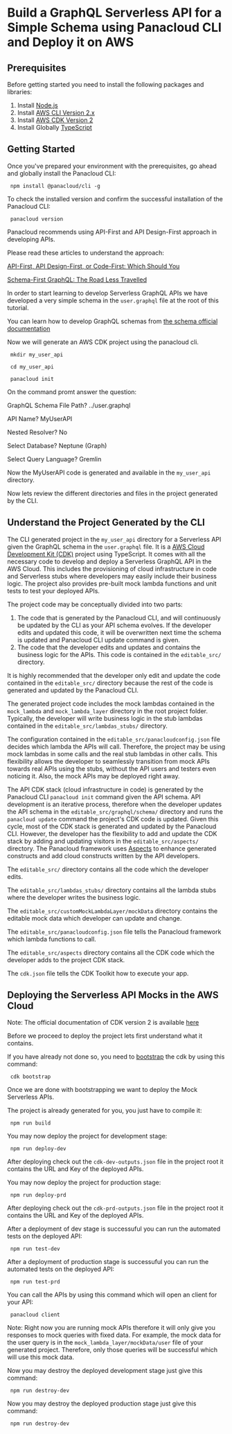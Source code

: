 # Build a GraphQL Serverless API for a Simple Schema using Panacloud CLI and Deploy it on AWS

## Prerequisites
Before getting started you need to install the following packages and libraries:

1. Install [Node.js](https://nodejs.org/en/)
2. Install [AWS CLI Version 2.x](https://docs.aws.amazon.com/cli/latest/userguide/cli-chap-welcome.html)
3. Install [AWS CDK Version 2](https://docs.aws.amazon.com/cdk/latest/guide/work-with-cdk-v2.html)
4. Install Globally [TypeScript](https://www.typescriptlang.org/download)

## Getting Started
Once you've prepared your environment with the prerequisites, go ahead and globally install the Panacloud CLI:

     npm install @panacloud/cli -g 

To check the installed version and confirm the successful installation of the Panacloud CLI:

     panacloud version

Panacloud recommends using API-First and API Design-First approach in developing APIs.

Please read these articles to understand the approach:

[API-First, API Design-First, or Code-First: Which Should You](https://blog.stoplight.io/api-first-api-design-first-or-code-first-which-should-you-choose)

[Schema-First GraphQL: The Road Less Travelled](https://blog.mirumee.com/schema-first-graphql-the-road-less-travelled-cf0e50d5ccff)

In order to start learning to develop Serverless GraphQL APIs we have developed a very simple schema in the `user.graphql` file at the root of this tutorial.

You can learn how to develop GraphQL schemas from [the schema official documentation](https://graphql.org/learn/schema/)

Now we will generate an AWS CDK project using the panacloud cli.

     mkdir my_user_api

     cd my_user_api

     panacloud init

On the command promt answer the question:


GraphQL Schema File Path? ../user.graphql

API Name? MyUserAPI

Nested Resolver? No

Select Database? Neptune (Graph) 

Select Query Language? Gremlin

Now the MyUserAPI code is generated and available in the `my_user_api` directory.

Now lets review the different directories and files in the project generated by the CLI.

## Understand the Project Generated by the CLI

The CLI generated project in the `my_user_api` directory for a Serverless API given the GraphQL schema in the `user.graphql` file.  It is a [AWS Cloud Development Kit (CDK)](https://docs.aws.amazon.com/cdk/latest/guide/home.html) project using TypeScript. It comes with all the necessary code to develop and deploy a Serverless GraphQL API in the AWS Cloud.  This includes the provisioning of cloud infrastructure in code and Serverless stubs where developers may easily include their business logic. The project also provides pre-built mock lambda functions and unit tests to test your deployed APIs. 

The project code may be conceptually divided into two parts:

1. The code that is generated by the Panacloud CLI, and will continuously be updated by the CLI as your API schema evolves. If the developer edits and updated this code, it will be overwritten next time the schema is updated and Panacloud CLI update command is given.
2. The code that the developer edits and updates and contains the business logic for the APIs. This code is contained in the `editable_src/` directory. 

It is highly recommended that the developer only edit and update the code contained in the `editable_src/` directory because the rest of the code is generated and updated by the Panacloud CLI.

The generated project code includes the mock lambdas contained in the `mock_lambda` and `mock_lambda_layer` directory in the root project folder. Typically, the developer will write business logic in the stub lambdas contained in the `editable_src/lambdas_stubs/` directory. 

The configuration contained in the `editable_src/panacloudconfig.json` file decides which lambda the APIs will call. Therefore, the project may be using mock lambdas in some calls and the real stub lambdas in other calls. This flexibility allows the developer to seamlessly transition from mock APIs towards real APIs using the stubs, without the API users and testers even noticing it. Also, the mock APIs may be deployed right away.

The API CDK stack (cloud infrastructure in code) is generated by the Panacloud CLI `panacloud init` command given the API schema. API development is an iterative process, therefore when the developer updates the API schema in the `editable_src/graphql/schema/` directory and runs the `panacloud update` command the project's CDK code is updated. Given this cycle, most of the CDK stack is generated and updated by the Panacloud CLI. However, the developer has the flexibility to add and update the CDK stack by adding and updating visitors in the `editable_src/aspects/` directory. The Panacloud framework uses [Aspects](https://docs.aws.amazon.com/cdk/latest/guide/aspects.html) to enhance generated constructs and add cloud constructs written by the API developers.

The `editable_src/` directory contains all the code which the developer edits.  

The `editable_src/lambdas_stubs/` directory contains all the lambda stubs where the developer writes the business logic.  

The `editable_src/customMockLambdaLayer/mockData` directory contains the editable mock data which developer can update and change.  

The `editable_src/panacloudconfig.json` file tells the Panacloud framework which lambda functions to call.

The `editable_src/aspects` directory contains all the CDK code which the developer adds to the project CDK stack.  

The `cdk.json` file tells the CDK Toolkit how to execute your app.


## Deploying the Serverless API Mocks in the AWS Cloud

Note: The official documentation of CDK version 2 is available [here](https://docs.aws.amazon.com/cdk/api/v2/)

Before we proceed to deploy the project lets first understand what it contains. 

If you have already not done so, you need to [bootstrap](https://docs.aws.amazon.com/cdk/latest/guide/bootstrapping.html) the cdk by using this command:

     cdk bootstrap

Once we are done with bootstrapping we want to deploy the Mock Serverless APIs. 

The project is already generated for you, you just have to compile it:

     npm run build

You may now deploy the project for development stage:

     npm run deploy-dev

After deploying check out the `cdk-dev-outputs.json` file in the project root it contains the URL and Key of the deployed APIs.

You may now deploy the project for production stage:

     npm run deploy-prd

After deploying check out the `cdk-prd-outputs.json` file in the project root it contains the URL and Key of the deployed APIs.

After a deployment of dev stage is successuful you can run the automated tests on the deployed API:

     npm run test-dev

After a deployment of production stage is successuful you can run the automated tests on the deployed API:

     npm run test-prd


You can call the APIs by using this command which will open an client for your API:

     panacloud client

Note: Right now you are running mock APIs therefore it will only give you responses to mock queries with fixed data.
For example, the mock data for the user query is in the `mock_lambda_layer/mockData/user` file of your generated project. Therefore, only those queries will be successful which will use this mock data.


Now you may destroy the deployed development stage just give this command:

     npm run destroy-dev

Now you may destroy the deployed production stage just give this command:

     npm run destroy-dev


 










